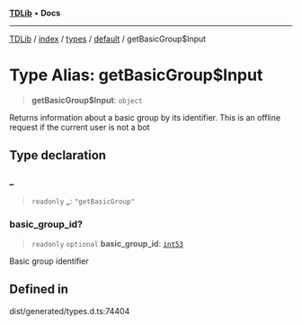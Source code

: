 [**TDLib**](../../../../../../README.md) • **Docs**

***

[TDLib](../../../../../../modules.md) / [index](../../../../../README.md) / [types](../../../README.md) / [default](../README.md) / getBasicGroup$Input

# Type Alias: getBasicGroup$Input

> **getBasicGroup$Input**: `object`

Returns information about a basic group by its identifier. This is an offline request if the current user is not a bot

## Type declaration

### \_

> `readonly` **\_**: `"getBasicGroup"`

### basic\_group\_id?

> `readonly` `optional` **basic\_group\_id**: [`int53`](int53-1.md)

Basic group identifier

## Defined in

dist/generated/types.d.ts:74404
